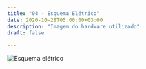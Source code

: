 ```yaml
---
title: "04 - Esquema Elétrico"
date: 2020-10-28T05:00:00+03:00
description: "Imagem do hardware utilizado"
draft: false

---
```


![Esquema elétrico](docs/api/content/posts/esquema_elétrico.jpg)